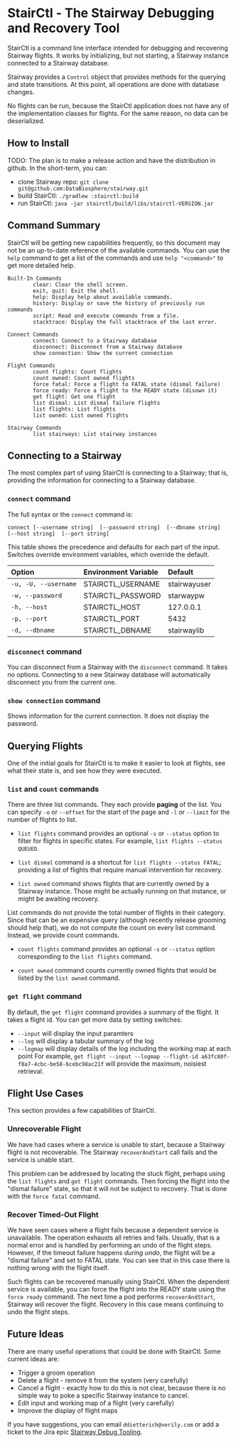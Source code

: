 # StairCtl - The Stairway Debugging and Recovery Tool
StairCtl is a command line interface intended for debugging and recovering Stairway flights.
It works by initializing, but not starting, a Stairway instance connected to a Stairway database.

Stairway provides a `Control` object that provides methods for the querying and state transitions.
At this point, all operations are done with database changes.

No flights can be run, because the StairCtl application does not have any of the implementation
classes for flights. For the same reason, no data can be deserialized.

## How to Install

TODO: The plan is to make a release action and have the distribution in github.
In the short-term, you can:
- clone Stairway repo: `git clone git@github.com:DataBiosphere/stairway.git`
- build StairCtl: `./gradlew :stairctl:build`
- run StairCtl: `java -jar stairctl/build/libs/stairctl-VERSION.jar`

## Command Summary
StairCtl will be getting new capabilities frequently, so this document may not be an up-to-date
reference of the available commands. You can use the `help` command to get a list of the
commands and use `help "<command>"` to get more detailed help.

```
Built-In Commands
        clear: Clear the shell screen.
        exit, quit: Exit the shell.
        help: Display help about available commands.
        history: Display or save the history of previously run commands
        script: Read and execute commands from a file.
        stacktrace: Display the full stacktrace of the last error.

Connect Commands
        connect: Connect to a Stairway database
        disconnect: Disconnect from a Stairway database
        show connection: Show the current connection

Flight Commands
        count flights: Count flights
        count owned: Count owned flights
        force fatal: Force a flight to FATAL state (dismal failure)
        force ready: Force a flight to the READY state (disown it)
        get flight: Get one flight
        list dismal: List dismal failure flights
        list flights: List flights
        list owned: List owned flights

Stairway Commands
        list stairways: List stairway instances
```

## Connecting to a Stairway
The most complex part of using StairCtl is connecting to a Stairway; that is, providing the
information for connecting to a Stairway database.

### `connect` command
The full syntax or the `connect` command is:
```
connect [--username string]  [--password string]  [--dbname string]  [--host string]  [--port string]  
```

This table shows the precedence and defaults for each part of the input. Switches override
environment variables, which override the default. 

| **Option** | **Environment Variable** | **Default** |
|:---|:---|:---|
| `-u, -U, --username`| STAIRCTL_USERNAME | stairwayuser |
| `-w, --password` | STAIRCTL_PASSWORD | starwaypw |
| `-h, --host` | STAIRCTL_HOST | 127.0.0.1 |
| `-p, --port` | STAIRCTL_PORT | 5432 |
| `-d, --dbname` | STAIRCTL_DBNAME | stairwaylib |

### `disconnect` command
You can disconnect from a Stairway with the `disconnect` command. It takes no options.
Connecting to a new Stairway database will automatically disconnect you from the current one.

### `show connection` command
Shows information for the current connection. It does not display the password.

## Querying Flights
One of the initial goals for StairCtl is to make it easier to look at flights, see what
their state is, and see how they were executed.

### `list` and `count` commands
There are three list commands. They each provide **paging** of the list. You can specify
`-o` or `--offset` for the start of the page and `-l` or `--limit` for the number of flights
to list.

* `list flights` command provides an optional `-s` or `--status` option to filter for flights in
specific states. For example, `list flights --status QUEUED`.

* `list dismal` command is a shortcut for `list flights --status FATAL`; providing a list
of flights that require manual intervention for recovery.

* `list owned` command shows flights that are currently owned by a Stairway instance. Those might
be actually running on that instance, or might be awaiting recovery.

List commands do not provide the total number of flights in their category. Since that can be
an expensive query (although recently release grooming should help that), we do not compute the
count on every list command. Instead, we provide count commands.

* `count flights` command provides an optional `-s` or `--status` option corresponding to the
`list flights` command.

* `count owned` command counts currently owned flights that would be listed by the `list owned`
command.

### `get flight` command
By default, the `get flight` command provides a summary of the flight. It takes a flight id.
You can get more data by setting switches:
* `--input` will display the input paramters
* `--log` will display a tabular summary of the log
* `--logmap` will display details of the log including the working map at each point
For example, `get flight --input --logmap --flight-id a63fc80f-f8a7-4cbc-be58-6cebc98ac21f`
will provide the maximum, noisiest retrieval.

## Flight Use Cases
This section provides a few capabilities of StairCtl.

### Unrecoverable Flight
We have had cases where a service is unable to start, because a Stairway
flight is not recoverable. The Stairway `recoverAndStart` call fails and
the service is unable start.

This problem can be addressed by locating the stuck flight, perhaps using the `list flights` and
`get flight` commands. Then forcing the flight into the "dismal failure" state, so that it will
not be subject to recovery. That is done with the `force fatal` command.

### Recover Timed-Out Flight
We have seen cases where a flight fails because a dependent service is unavailable. The operation
exhausts all retries and fails. Usually, that is a normal error and is handled by performing an 
undo of the flight steps. However, if the timeout failure happens _during undo_, the flight will
be a "dismal failure" and set to FATAL state. You can see that in this case there is nothing
wrong with the flight itself.

Such flights can be recovered manually using StairCtl. When the dependent service is available,
you can force the flight into the READY state using the `force ready` command. The next time
a pod performs `recoverAndStart`, Stairway will recover the flight. Recovery in this case means
continuing to undo the flight steps.

## Future Ideas
There are many useful operations that could be done with StairCtl. Some current ideas are:
* Trigger a groom operation
* Delete a flight - remove it from the system (very carefully)
* Cancel a flight - exactly how to do this is not clear, because there is no simple way to poke a
specific Stairway instance to cancel.
* Edit input and working map of a flight (very carefully)
* Improve the display of flight maps

If you have suggestions, you can email `ddietterich@verily.com` or
add a ticket to the Jira epic [Stairway Debug Tooling]( https://broadworkbench.atlassian.net/browse/PF-678).
